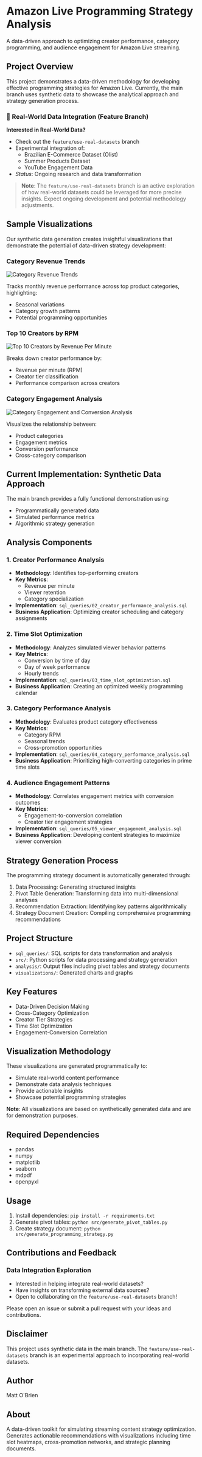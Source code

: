 # Amazon Live Programming Strategy Analysis

A data-driven approach to optimizing creator performance, category programming, and audience engagement for Amazon Live streaming.

## Project Overview

This project demonstrates a data-driven methodology for developing effective programming strategies for Amazon Live. Currently, the main branch uses synthetic data to showcase the analytical approach and strategy generation process.

### 🌿 Real-World Data Integration (Feature Branch)

**Interested in Real-World Data?**
- Check out the `feature/use-real-datasets` branch
- Experimental integration of:
  - Brazilian E-Commerce Dataset (Olist)
  - Summer Products Dataset
  - YouTube Engagement Data
- *Status*: Ongoing research and data transformation

> **Note**: The `feature/use-real-datasets` branch is an active exploration of how real-world datasets could be leveraged for more precise insights. Expect ongoing development and potential methodology adjustments.

## Sample Visualizations

Our synthetic data generation creates insightful visualizations that demonstrate the potential of data-driven strategy development:

### Category Revenue Trends
![Category Revenue Trends](visualizations/category_time_trend.png)

Tracks monthly revenue performance across top product categories, highlighting:
- Seasonal variations
- Category growth patterns
- Potential programming opportunities

### Top 10 Creators by RPM
![Top 10 Creators by Revenue Per Minute](visualizations/top_creators.png)

Breaks down creator performance by:
- Revenue per minute (RPM)
- Creator tier classification
- Performance comparison across creators

### Category Engagement Analysis
![Category Engagement and Conversion Analysis](visualizations/engagement_conversion.png)

Visualizes the relationship between:
- Product categories
- Engagement metrics
- Conversion performance
- Cross-category comparison

## Current Implementation: Synthetic Data Approach

The main branch provides a fully functional demonstration using:
- Programmatically generated data
- Simulated performance metrics
- Algorithmic strategy generation

## Analysis Components

### 1. Creator Performance Analysis
- **Methodology**: Identifies top-performing creators 
- **Key Metrics**: 
  - Revenue per minute
  - Viewer retention
  - Category specialization
- **Implementation**: `sql_queries/02_creator_performance_analysis.sql`
- **Business Application**: Optimizing creator scheduling and category assignments

### 2. Time Slot Optimization
- **Methodology**: Analyzes simulated viewer behavior patterns
- **Key Metrics**:
  - Conversion by time of day
  - Day of week performance
  - Hourly trends
- **Implementation**: `sql_queries/03_time_slot_optimization.sql`
- **Business Application**: Creating an optimized weekly programming calendar

### 3. Category Performance Analysis
- **Methodology**: Evaluates product category effectiveness
- **Key Metrics**:
  - Category RPM
  - Seasonal trends
  - Cross-promotion opportunities
- **Implementation**: `sql_queries/04_category_performance_analysis.sql`
- **Business Application**: Prioritizing high-converting categories in prime time slots

### 4. Audience Engagement Patterns
- **Methodology**: Correlates engagement metrics with conversion outcomes
- **Key Metrics**:
  - Engagement-to-conversion correlation
  - Creator tier engagement strategies
- **Implementation**: `sql_queries/05_viewer_engagement_analysis.sql`
- **Business Application**: Developing content strategies to maximize viewer conversion

## Strategy Generation Process

The programming strategy document is automatically generated through:
1. Data Processing: Generating structured insights
2. Pivot Table Generation: Transforming data into multi-dimensional analyses
3. Recommendation Extraction: Identifying key patterns algorithmically
4. Strategy Document Creation: Compiling comprehensive programming recommendations

## Project Structure
- `sql_queries/`: SQL scripts for data transformation and analysis
- `src/`: Python scripts for data processing and strategy generation
- `analysis/`: Output files including pivot tables and strategy documents
- `visualizations/`: Generated charts and graphs

## Key Features
- Data-Driven Decision Making
- Cross-Category Optimization
- Creator Tier Strategies
- Time Slot Optimization
- Engagement-Conversion Correlation

## Visualization Methodology

These visualizations are generated programmatically to:
- Simulate real-world content performance
- Demonstrate data analysis techniques
- Provide actionable insights
- Showcase potential programming strategies

**Note**: All visualizations are based on synthetically generated data and are for demonstration purposes.

## Required Dependencies
- pandas
- numpy
- matplotlib
- seaborn
- mdpdf
- openpyxl

## Usage
1. Install dependencies: `pip install -r requirements.txt`
2. Generate pivot tables: `python src/generate_pivot_tables.py`
3. Create strategy document: `python src/generate_programming_strategy.py`

## Contributions and Feedback

### Data Integration Exploration
- Interested in helping integrate real-world datasets?
- Have insights on transforming external data sources?
- Open to collaborating on the `feature/use-real-datasets` branch!

Please open an issue or submit a pull request with your ideas and contributions.

## Disclaimer
This project uses synthetic data in the main branch. The `feature/use-real-datasets` branch is an experimental approach to incorporating real-world datasets.

## Author
Matt O'Brien

## About
A data-driven toolkit for simulating streaming content strategy optimization. Generates actionable recommendations with visualizations including time slot heatmaps, cross-promotion networks, and strategic planning documents.
